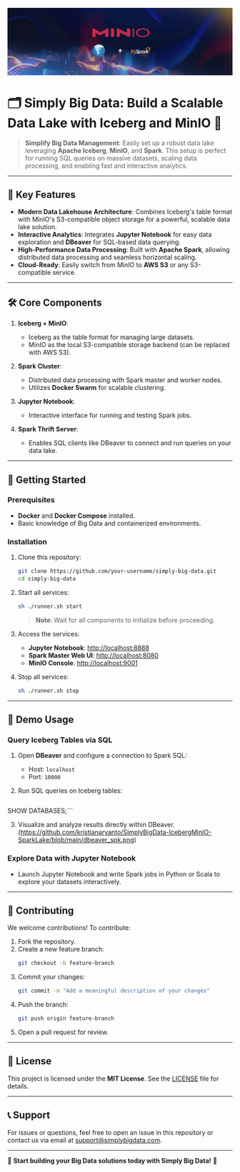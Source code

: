 ![Simply Big Data](https://github.com/kristianaryanto/SimplyBigData-IcebergMinIO-SparkLake/blob/main/A-Developers-Introduction-to-Apache-Iceberg-using-PyIceberg--PySpark-and-MinIO.jpg)

# 🗂️ Simply Big Data: Build a Scalable Data Lake with Iceberg and MinIO 🚀

> **Simplify Big Data Management**: Easily set up a robust data lake leveraging **Apache Iceberg**, **MinIO**, and **Spark**. This setup is perfect for running SQL queries on massive datasets, scaling data processing, and enabling fast and interactive analytics.

---

## 🌟 Key Features

- **Modern Data Lakehouse Architecture**: Combines Iceberg's table format with MinIO's S3-compatible object storage for a powerful, scalable data lake solution.
- **Interactive Analytics**: Integrates **Jupyter Notebook** for easy data exploration and **DBeaver** for SQL-based data querying.
- **High-Performance Data Processing**: Built with **Apache Spark**, allowing distributed data processing and seamless horizontal scaling.
- **Cloud-Ready**: Easily switch from MinIO to **AWS S3** or any S3-compatible service.

---

## 🛠️ Core Components

1. **Iceberg + MinIO**:
   - Iceberg as the table format for managing large datasets.
   - MinIO as the local S3-compatible storage backend (can be replaced with AWS S3).

2. **Spark Cluster**:
   - Distributed data processing with Spark master and worker nodes.
   - Utilizes **Docker Swarm** for scalable clustering.

3. **Jupyter Notebook**:
   - Interactive interface for running and testing Spark jobs.

4. **Spark Thrift Server**:
   - Enables SQL clients like DBeaver to connect and run queries on your data lake.

---

## 🚀 Getting Started

### Prerequisites
- **Docker** and **Docker Compose** installed.
- Basic knowledge of Big Data and containerized environments.

### Installation

1. Clone this repository:
   ```bash
   git clone https://github.com/your-username/simply-big-data.git
   cd simply-big-data
   ```

2. Start all services:
   ```bash
   sh ./runner.sh start
   ```
   > **Note**: Wait for all components to initialize before proceeding.

3. Access the services:
   - **Jupyter Notebook**: [http://localhost:8888](http://localhost:8888)
   - **Spark Master Web UI**: [http://localhost:8080](http://localhost:8080)
   - **MinIO Console**: [http://localhost:9001](http://localhost:9001)

4. Stop all services:
   ```bash
   sh ./runner.sh stop
   ```

---

## 🎨 Demo Usage

### Query Iceberg Tables via SQL

1. Open **DBeaver** and configure a connection to Spark SQL:
   - Host: `localhost`
   - Port: `10000`

2. Run SQL queries on Iceberg tables:
   ```sql
SHOW DATABASES;```

3. Visualize and analyze results directly within DBeaver.
(https://github.com/kristianaryanto/SimplyBigData-IcebergMinIO-SparkLake/blob/main/dbeaver_spk.png)
### Explore Data with Jupyter Notebook

- Launch Jupyter Notebook and write Spark jobs in Python or Scala to explore your datasets interactively.

---

## 🤝 Contributing

We welcome contributions! To contribute:

1. Fork the repository.
2. Create a new feature branch:
   ```bash
   git checkout -b feature-branch
   ```
3. Commit your changes:
   ```bash
   git commit -m "Add a meaningful description of your changes"
   ```
4. Push the branch:
   ```bash
   git push origin feature-branch
   ```
5. Open a pull request for review.

---

## 📄 License

This project is licensed under the **MIT License**. See the [LICENSE](LICENSE) file for details.

---

## 📞 Support

For issues or questions, feel free to open an issue in this repository or contact us via email at support@simplybigdata.com.

---

🎉 **Start building your Big Data solutions today with Simply Big Data!** 🚀
